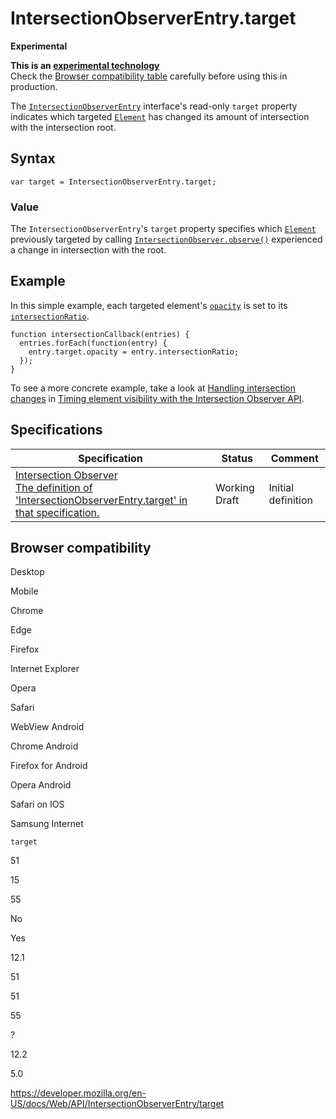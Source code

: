IntersectionObserverEntry.target
================================

**Experimental**

**This is an [experimental technology](https://developer.mozilla.org/en-US/docs/MDN/Guidelines/Conventions_definitions#experimental)**  
Check the [Browser compatibility table](#browser_compatibility) carefully before using this in production.

The [`IntersectionObserverEntry`](../intersectionobserverentry) interface's read-only `target` property indicates which targeted [`Element`](../element) has changed its amount of intersection with the intersection root.

Syntax
------

    var target = IntersectionObserverEntry.target;

### Value

The `IntersectionObserverEntry`'s `target` property specifies which [`Element`](../element) previously targeted by calling [`IntersectionObserver.observe()`](../intersectionobserver/observe) experienced a change in intersection with the root.

Example
-------

In this simple example, each targeted element's [`opacity`](https://developer.mozilla.org/en-US/docs/Web/CSS/opacity) is set to its [`intersectionRatio`](intersectionratio).

    function intersectionCallback(entries) {
      entries.forEach(function(entry) {
        entry.target.opacity = entry.intersectionRatio;
      });
    }

To see a more concrete example, take a look at [Handling intersection changes](../intersection_observer_api/timing_element_visibility#handling_intersection_changes) in [Timing element visibility with the Intersection Observer API](../intersection_observer_api/timing_element_visibility).

Specifications
--------------

<table><thead><tr class="header"><th>Specification</th><th>Status</th><th>Comment</th></tr></thead><tbody><tr class="odd"><td><a href="https://w3c.github.io/IntersectionObserver/#dom-intersectionobserverentry-target">Intersection Observer<br />
<span class="small">The definition of 'IntersectionObserverEntry.target' in that specification.</span></a></td><td><span class="spec-wd">Working Draft</span></td><td>Initial definition</td></tr></tbody></table>

Browser compatibility
---------------------

Desktop

Mobile

Chrome

Edge

Firefox

Internet Explorer

Opera

Safari

WebView Android

Chrome Android

Firefox for Android

Opera Android

Safari on IOS

Samsung Internet

`target`

51

15

55

No

Yes

12.1

51

51

55

?

12.2

5.0

<a href="https://developer.mozilla.org/en-US/docs/Web/API/IntersectionObserverEntry/target" class="_attribution-link">https://developer.mozilla.org/en-US/docs/Web/API/IntersectionObserverEntry/target</a>
